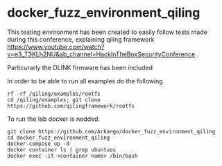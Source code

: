 # docker_fuzz_environment_qiling



This testing environment has been created to easily follow tests made during this conference, explaining qiling framework https://www.youtube.com/watch?v=e3_T3KLh2NU&ab_channel=HackInTheBoxSecurityConference .

Particurarly the DLINK firmware has been included


In order to be able to run all examples do the following

```
rf -rf /qiling/examples/rootfs
cd /qiling/examples; git clone https://github.com/qilingframework/rootfs
```

To run the lab docker is nedded.

```
git clone https://github.com/Arkango/docker_fuzz_environment_qiling
cd docker_fuzz_environment_qiling
docker-compose up -d
docker container ls | grep ubuntuos
docker exec -it <container name> /bin/bash
```
